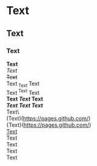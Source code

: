 
# Text
## Text
### Text
**Text** \
*Text* \
~~Text~~ \
Text<sub> Text </sub>Text \
Text<sup> Text </sup>Text \
**Text _Text_ Text** \
***Text Text Text*** \
Text\\ \
(Text)(https://pages.github.com/) \
{Text}(https://pages.github.com/) \
[Text](https://pages.github.com/) \
Text \
Text \
Text \
Text

